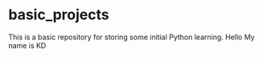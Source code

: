 # basic_projects

This is a basic repository for storing some initial Python learning.
Hello 
My name is KD
